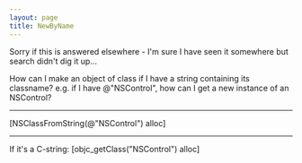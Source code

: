 ```yaml
---
layout: page
title: NewByName
---
```


Sorry if this is answered elsewhere - I'm sure I have seen it somewhere but search didn't dig it up...

How can I make an object of class <foo> if I have a string containing its classname? e.g. if I have @"NSControl", how can I get a new instance of an NSControl?

----
[NSClassFromString(@"NSControl") alloc]

----

If it's a C-string: [objc_getClass("NSControl") alloc]

